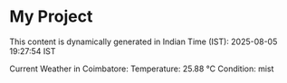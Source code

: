 # My Project

This content is dynamically generated in Indian Time (IST): 2025-08-05 19:27:54 IST


Current Weather in Coimbatore:
Temperature: 25.88 °C
Condition: mist
